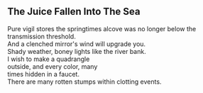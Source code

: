 The Juice Fallen Into The Sea
-----------------------------
Pure vigil stores the springtimes alcove was no longer below the transmission threshold.  
And a clenched mirror's wind will upgrade you.  
Shady weather, boney lights like the river bank.  
I wish to make a quadrangle  
outside, and every color, many  
times hidden in a faucet.  
There are many rotten stumps within clotting events.  
